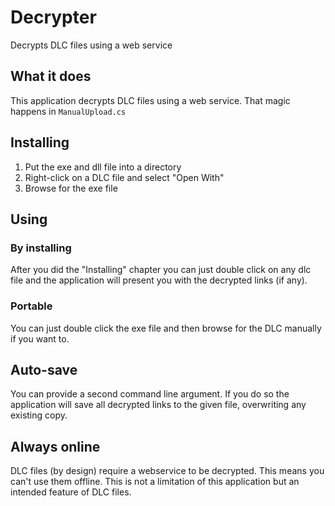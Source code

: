 # Decrypter

Decrypts DLC files using a web service

## What it does

This application decrypts DLC files using a web service. That magic happens in `ManualUpload.cs`

## Installing

1. Put the exe and dll file into a directory
1. Right-click on a DLC file and select "Open With"
1. Browse for the exe file

## Using

### By installing

After you did the "Installing" chapter you can just double click on any dlc file and the application will present you with the decrypted links (if any).

### Portable

You can just double click the exe file and then browse for the DLC manually if you want to.

## Auto-save

You can provide a second command line argument.
If you do so the application will save all decrypted links to the given file, overwriting any existing copy.

## Always online

DLC files (by design) require a webservice to be decrypted.
This means you can't use them offline.
This is not a limitation of this application but an intended feature of DLC files.
